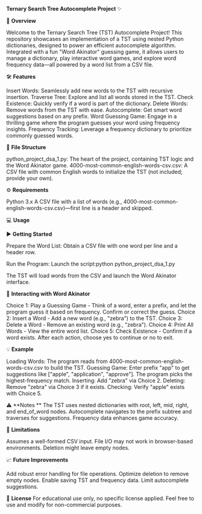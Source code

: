 **Ternary Search Tree Autocomplete Project** :sparkles:

:rocket: **Overview**

Welcome to the Ternary Search Tree (TST) Autocomplete Project! This repository showcases an implementation of a TST using nested Python dictionaries, designed to power an efficient autocomplete algorithm. Integrated with a fun "Word Akinator" guessing game, it allows users to manage a dictionary, play interactive word games, and explore word frequency data—all powered by a word list from a CSV file.

:hammer_and_wrench: **Features**

Insert Words: Seamlessly add new words to the TST with recursive insertion.
Traverse Tree: Explore and list all words stored in the TST.
Check Existence: Quickly verify if a word is part of the dictionary.
Delete Words: Remove words from the TST with ease.
Autocomplete: Get smart word suggestions based on any prefix.
Word Guessing Game: Engage in a thrilling game where the program guesses your word using frequency insights.
Frequency Tracking: Leverage a frequency dictionary to prioritize commonly guessed words.

:file_folder: **File Structure**

python_project_dsa_1.py: The heart of the project, containing TST logic and the Word Akinator game.
4000-most-common-english-words-csv.csv: A CSV file with common English words to initialize the TST (not included; provide your own).

:gear: **Requirements**

Python 3.x
A CSV file with a list of words (e.g., 4000-most-common-english-words-csv.csv)—first line is a header and skipped.

:computer: **Usage**

:arrow_forward: **Getting Started**

Prepare the Word List:
Obtain a CSV file with one word per line and a header row.


Run the Program:
Launch the script:python python_project_dsa_1.py


The TST will load words from the CSV and launch the Word Akinator interface.



:game_die: **Interacting with Word Akinator**

Choice 1: Play a Guessing Game - Think of a word, enter a prefix, and let the program guess it based on frequency. Confirm or correct the guess.
Choice 2: Insert a Word - Add a new word (e.g., "zebra") to the TST.
Choice 3: Delete a Word - Remove an existing word (e.g., "zebra").
Choice 4: Print All Words - View the entire word list.
Choice 5: Check Existence - Confirm if a word exists.
After each action, choose yes to continue or no to exit.

:bulb: **Example**

Loading Words: The program reads from 4000-most-common-english-words-csv.csv to build the TST.
Guessing Game: Enter prefix "app" to get suggestions like ["apple", "application", "approve"]. The program picks the highest-frequency match.
Inserting: Add "zebra" via Choice 2.
Deleting: Remove "zebra" via Choice 3 if it exists.
Checking: Verify "apple" exists with Choice 5.

:warning: **Notes
**
The TST uses nested dictionaries with root, left, mid, right, and end_of_word nodes.
Autocomplete navigates to the prefix subtree and traverses for suggestions.
Frequency data enhances game accuracy.

:construction: **Limitations**

Assumes a well-formed CSV input.
File I/O may not work in browser-based environments.
Deletion might leave empty nodes.

:chart_with_upwards_trend: **Future Improvements**

Add robust error handling for file operations.
Optimize deletion to remove empty nodes.
Enable saving TST and frequency data.
Limit autocomplete suggestions.

:scroll: **License**
For educational use only, no specific license applied. Feel free to use and modify for non-commercial purposes.

